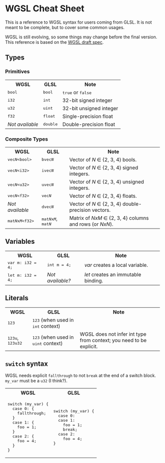 # WGSL Cheat Sheet

This is a reference to WGSL syntax for users coming from GLSL. It is not meant to be complete, but to cover some common usages.

WGSL is still evolving, so some things may change before the final version. This reference is based on the [WGSL draft spec](https://www.w3.org/TR/WGSL/).

## Types

### Primitives

<table>
  <tr>
    <th>WGSL</th>
    <th>GLSL</th>
    <th>Note</th>
  </tr>
  <tr>
    <td><samp>bool</samp></td>
    <td><samp>bool</samp></td>
    <td><samp>true</samp> or <samp>false</samp></td>
  </tr>
  <tr>
    <td><samp>i32</samp></td>
    <td><samp>int</samp></td>
    <td>32-bit signed integer</td>
  </tr>
  <tr>
    <td><samp>u32</samp></td>
    <td><samp>uint</samp></td>
    <td>32-bit unsigned integer</td>
  </tr>
  <tr>
    <td><samp>f32</samp></td>
    <td><samp>float</samp></td>
    <td>Single-precision float</td>
  </tr>
  <tr>
    <td><em>Not available</em></td>
    <td><samp>double</samp></td>
    <td>Double-precision float</td>
  </tr>
</table>

### Composite Types

<table>
  <tr>
    <th>WGSL</th>
    <th>GLSL</th>
    <th>Note</th>
  </tr>
  <tr>
    <td><samp>vec<em>N</em>&lt;bool&gt;</samp></td>
    <td><samp>bvec<em>N</em></samp></td>
    <td>Vector of <em>N</em> ∈ {2, 3, 4} bools.</td>
  </tr>
  <tr>
    <td><samp>vec<em>N</em>&lt;i32&gt;</samp></td>
    <td><samp>ivec<em>N</em></samp></td>
    <td>Vector of <em>N</em> ∈ {2, 3, 4} signed integers.</td>
  </tr>
  <tr>
    <td><samp>vec<em>N</em>&lt;u32&gt;</samp></td>
    <td><samp>uvec<em>N</em></samp></td>
    <td>Vector of <em>N</em> ∈ {2, 3, 4} unsigned integers.</td>
  </tr>
  <tr>
    <td><samp>vec<em>N</em>&lt;f32&gt;</samp></td>
    <td><samp>vec<em>N</em></samp></td>
    <td>Vector of <em>N</em> ∈ {2, 3, 4} floats.</td>
  </tr>
  <tr>
    <td><em>Not available</em></td>
    <td><samp>dvec<em>N</em></samp></td>
    <td>Vector of <em>N</em> ∈ {2, 3, 4} double-precision vectors.</td>
  </tr>
  <tr>
    <td><samp>mat<em>N</em>x<em>M</em>&lt;f32&gt;</samp></td>
    <td><samp>mat<em>N</em>x<em>M</em></samp>, <samp>mat<em>N</em></samp></td>
    <td>Matrix of <em>NxM</em> ∈ {2, 3, 4} columns and rows (or <em>NxN</em>).</td>
  </tr>
</table>

## Variables

<table>
  <tr>
    <th>WGSL</th>
    <th>GLSL</th>
    <th>Note</th>
  </tr>
  <tr>
    <td><samp>var m: i32 = 4;</samp></td>
    <td><samp>int m = 4;</samp></td>
    <td><em>var</em> creates a local variable.</td>
  </tr>
  <tr>
    <td><samp>let m: i32 = 4;</samp></td>
    <td><em>Not available?</em></td>
    <td><em>let</em> creates an immutable binding.</td>
  </tr>
</table>

## Literals

<table>
  <tr>
    <th>WGSL</th>
    <th>GLSL</th>
    <th>Note</th>
  </tr>
  <tr>
    <td><samp>123</samp></td>
    <td><samp>123</samp> (when used in <samp>int</samp> context)</td>
    <td></td>
  </tr>
  <tr>
    <td><samp>123u</samp>, <samp>123u32</samp></td>
    <td><samp>123</samp> (when used in <samp>uint</samp> context)</td>
    <td>WGSL does not infer int type from context; you need to be explicit.</td>
  </tr>
</table>

## `switch` syntax

WGSL needs explicit `fallthrough` to not `break` at the end of a switch block. `my_var` must be a `u32` (I think?).

<table>
  <tr>
    <th>WGSL</th>
    <th>GLSL</th>
  </tr>
  <tr>
    <td>
<pre>
switch (my_var) {
  case 0: {
    fallthrough;
  }
  case 1: {
    foo = 1;
  }
  case 2: {
    foo = 4;
  }
}
</pre>
    </td>
    <td><pre>
switch (my_var) {
  case 0:
  case 1:
    foo = 1;
    break;
  case 2:
    foo = 4;
}
</pre></td>
  </tr>
</table>
